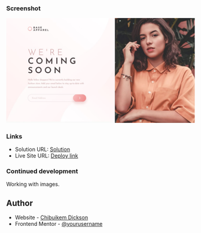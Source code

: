
### Screenshot

![](design/desktop-design.jpg)

### Links

- Solution URL: [Solution](https://your-solution-url.com)
- Live Site URL: [Deploy link](https://baseapparelsite.netlify.app)

### Continued development

Working with images.

## Author

- Website - [Chibuikem Dickson](https://Chibuikem.netlify.app)
- Frontend Mentor - [@yourusername](https://www.frontendmentor.io/profile/DicksonAnthony)
